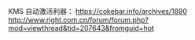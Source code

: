 KMS 自动激活利器：
  https://cokebar.info/archives/1890
  http://www.right.com.cn/forum/forum.php?mod=viewthread&tid=207643&fromguid=hot
